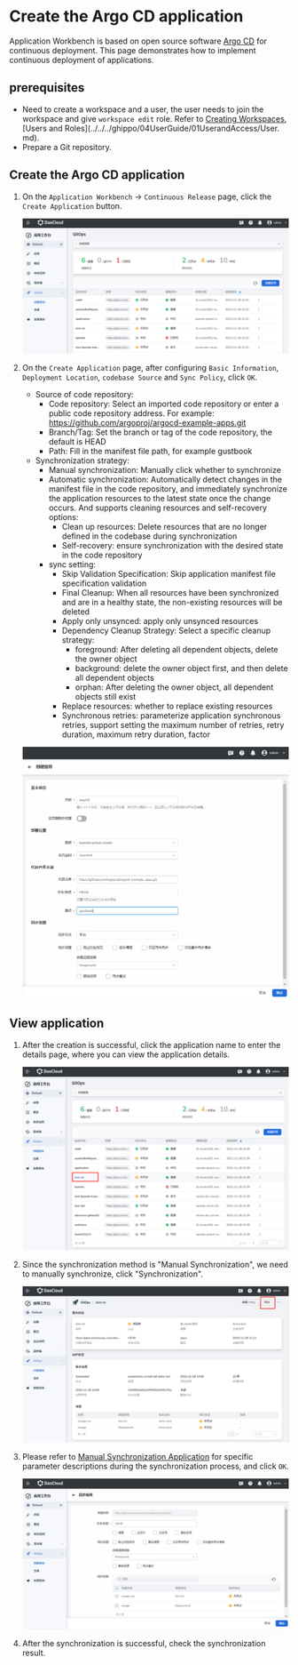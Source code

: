 # Create the Argo CD application

Application Workbench is based on open source software [Argo CD](https://argo-cd.readthedocs.io/en/stable/) for continuous deployment. This page demonstrates how to implement continuous deployment of applications.

## prerequisites

- Need to create a workspace and a user, the user needs to join the workspace and give `workspace edit` role.
  Refer to [Creating Workspaces](../../../ghippo/04UserGuide/02Workspace/Workspaces.md), [Users and Roles](../../../ghippo/04UserGuide/01UserandAccess/User. md).
- Prepare a Git repository.

## Create the Argo CD application

1. On the `Application Workbench` -> `Continuous Release` page, click the `Create Application` button.

    ![Create Application](../../images/argo01.png)

1. On the `Create Application` page, after configuring `Basic Information`, `Deployment Location`, `codebase Source` and `Sync Policy`, click `OK`.

    - Source of code repository:
        - Code repository: Select an imported code repository or enter a public code repository address. For example: https://github.com/argoproj/argocd-example-apps.git
        - Branch/Tag: Set the branch or tag of the code repository, the default is HEAD
        - Path: Fill in the manifest file path, for example gustbook
    - Synchronization strategy:
        - Manual synchronization: Manually click whether to synchronize
        - Automatic synchronization: Automatically detect changes in the manifest file in the code repository, and immediately synchronize the application resources to the latest state once the change occurs. And supports cleaning resources and self-recovery options:
            - Clean up resources: Delete resources that are no longer defined in the codebase during synchronization
            - Self-recovery: ensure synchronization with the desired state in the code repository
        - sync setting:
            - Skip Validation Specification: Skip application manifest file specification validation
            - Final Cleanup: When all resources have been synchronized and are in a healthy state, the non-existing resources will be deleted
            - Apply only unsynced: apply only unsynced resources
            - Dependency Cleanup Strategy: Select a specific cleanup strategy:
                - foreground: After deleting all dependent objects, delete the owner object
                - background: delete the owner object first, and then delete all dependent objects
                - orphan: After deleting the owner object, all dependent objects still exist
            - Replace resources: whether to replace existing resources
            - Synchronous retries: parameterize application synchronous retries, support setting the maximum number of retries, retry duration, maximum retry duration, factor

    ![Create Application](../../images/argo02.png)

## View application

1. After the creation is successful, click the application name to enter the details page, where you can view the application details.

    ![Application Details](../../images/argo03.png)

1. Since the synchronization method is "Manual Synchronization", we need to manually synchronize, click "Synchronization".

    ![Manual sync](../../images/argo04.png)

1. Please refer to [Manual Synchronization Application](./sync-manually.md) for specific parameter descriptions during the synchronization process, and click `OK`.

    ![Manual sync](../../images/argo05.png)

1. After the synchronization is successful, check the synchronization result.